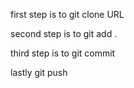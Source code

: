 first step is to git clone URL

second step is to git add .

third step is to git commit

lastly git push
